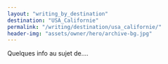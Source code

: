 ```yaml
---
layout: "writing_by_destination"
destination: "USA_Californie"
permalink: "/writing/destination/usa_californie/"
header-img: "assets/owner/hero/archive-bg.jpg"
---
```


Quelques info au sujet de....